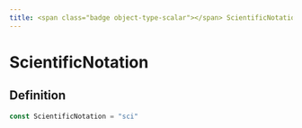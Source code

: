 ```yaml
---
title: <span class="badge object-type-scalar"></span> ScientificNotation
---
```

# <span class="badge object-type-scalar"></span> ScientificNotation

## Definition

```go
const ScientificNotation = "sci"
```
